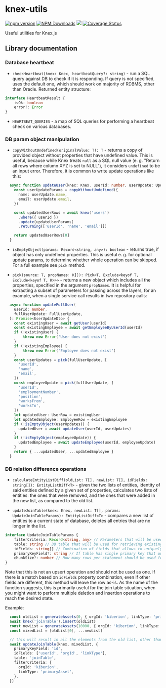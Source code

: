 # knex-utils

[![npm version](http://img.shields.io/npm/v/knex-utils.svg)](https://npmjs.org/package/knex-utils)
[![NPM Downloads](https://img.shields.io/npm/dm/knex-utils.svg)](https://npmjs.org/package/knex-utils)
![](https://github.com/knex/knex-utils/workflows/CI/badge.svg)
[![Coverage Status](https://coveralls.io/repos/knex/knex-utils/badge.svg?branch=master)](https://coveralls.io/r/knex/knex-utils?branch=master)

Useful utilities for Knex.js

## Library documentation

### Database heartbeat

* `checkHeartbeat(knex: Knex, heartbeatQuery?: string)` - run a SQL query against DB to check if it is responding. If query is not specified, uses the default one, which should work on majority of RDBMS, other than Oracle. Returned entity structure:
```ts
interface HeartbeatResult {
    isOk: boolean
    error?: Error
}
```  

* `HEARTBEAT_QUERIES` - a map of SQL queries for performing a heartbeat check on various databases.

### DB param object manipulation

* `copyWithoutUndefined(originalValue: T): T` - returns a copy of provided object without properties that have undefined value. This is useful, because while Knex treats `null` as a SQL null value (e. g. "Return all rows where column XYZ is set to NULL"), it considers `undefined` to be an input error. Therefore, it is common to write update operations like this:

```ts
  async function updateUser(knex: Knex, userId: number, userUpdate: UpdateUserRow): Promise<UserRow> {
    const userUpdateParams = copyWithoutUndefined({
      name: userUpdate.name,
      email: userUpdate.email,
    })

    const updatedUserRows = await knex('users')
      .where({ userId })
      .update(updateUserParams)
      .returning(['userId', 'name', 'email']])

    return updatedUserRows[0]
  }
```

* `isEmptyObject(params: Record<string, any>): boolean` - returns true, if object has only undefined properties. This is useful e. g. for optional update params, to determine whether whole operation can be skipped. For a full example see `pick` method.

* `pick(source: T, propNames: K[]): Pick<T, Exclude<keyof T, Exclude<keyof T, K>>>` - returns a new object which includes all the properties, specified in the argument `propNames`. It is helpful for extracting a subset of parameters for passing across the layers, for an example, when a single service call results in two repository calls:

```ts
  async function updateFullUser(
    userId: number,
    fullUserUpdate: FullUserUpdate,
  ): Promise<UserUpdateDto> {
    const existingUser = await getUser(userId)
    const existingEmployee = await getEmployeeByUserId(userId)
    if (!existingUser) {
        throw new Error('User does not exist')
    }
    if (!existingEmployee) {
        throw new Error('Employee does not exist')
    }
    const userUpdates = pick(fullUserUpdate, [
      'userId',
      'name',
      'email',
    ])
    const employeeUpdate = pick(fullUserUpdate, [
      'userId',
      'employmentNumber',
      'position',
      'worksFrom',
      'worksTo',
    ])
    let updatedUser: UserRow = existingUser
    let updatedEmployee: EmployeeRow = existingEmployee
    if (!isEmptyObject(userUpdates)) {
      updatedUser = await updateUser(userId, userUpdates)
    }
    if (!isEmptyObject(employeeUpdate)) {
      updatedEmployee = await updateEmployee(userId, employeeUpdate)
    }
    return { ...updatedUser, ...updatedEmployee }
  }
```

### DB relation difference operations

* `calculateEntityListDiff(oldList: T[], newList: T[], idFields: string[]): EntityListDiff<T>` - given the two lists of entities, identity of said entities defined by a given set of properties, calculates two lists of entities: the ones that were removed, and the ones that were added in the new list, as compared to the old list.

* `updateJoinTable(knex: Knex, newList: T[], params: UpdateJoinTableParams): EntityListDiff<T>` - compares a new list of entities to a current state of database, deletes all entries that are no longer in the list.

```ts
interface UpdateJoinTableParams {
    filterCriteria: Record<string, any> // Parameters that will be used for retrieving the old list. Typically you would be using all or some fields from `idFields` param for the filter query, to ensure you are only updating relationships of a specific parent, although it is not impossible to imagine a scenario when you would like to potentially repopulate the whole table, which would require empty filter criteria.
    table: string // DB table that will be used for retrieving existing data, and deleting removed / inserting added data.
    idFields: string[] // Combination of fields that allows to uniquely identify each entity. For a join table that typically would be a combination of all the foreign key columns, but sometimes it may include additional columns as well (e. g. a columnm, specifying relation type between the linked entities). Note that it probably shouldn't be a synthetic, DB sequence-based primary key, because for new entries that were not yet inserted, you are unlikely to have them.    
    primaryKeyField?: string // If table has single primary key that uniquely identifies each row (typically a synthetic, DB sequence-based one), it can be used for batch deletion of removed entries, dramatically improving performance.
    chunkSize?: number // How many rows per statement should be used for batch insert/delete operations. Default is 100
}
```

Note that this is not an upsert operation and should not be used as one. If there is a match based on `idFields` property combination, even if other fields are different, this method will leave the row as-is. As the name of the function suggests, this is primarily useful for the join table situation, when you might want to perform multiple deletion and insertion operations to reach the desired state.

Example:
```ts
  const oldList = generateAssets(0, { orgId: 'kiberion', linkType: 'primaryAsset' }, 10)
  await knex('joinTable').insert(oldList)
  const newList = generateAssets(10000, { orgId: 'kiberion', linkType: 'primaryAsset' }, 4)
  const mixedList = [oldList[0], ...newList]

  // this will result in all the elements from the old list, other than the first one, to be deleted, and all the elements in the new list to be inserted
  await updateJoinTable(knex, mixedList, {
    primaryKeyField: 'id',
    idFields: ['userId', 'orgId', 'linkType'],
    table: 'joinTable',
    filterCriteria: {
      orgId: 'kiberion',
      linkType: 'primaryAsset',
    },
  })
```
